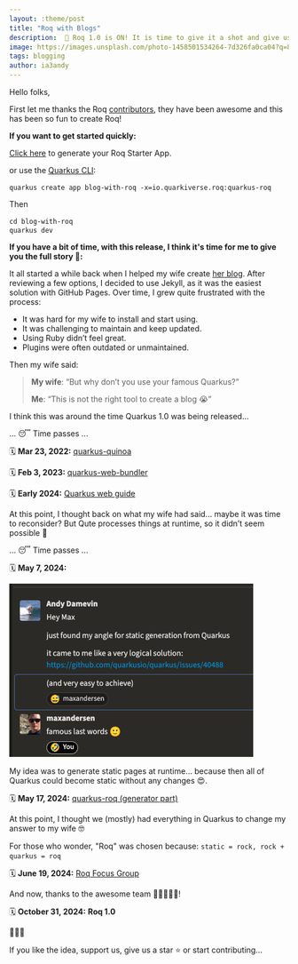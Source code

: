 ```yaml
---
layout: :theme/post
title: "Roq with Blogs"
description:  🚀 Roq 1.0 is ON! It is time to give it a shot and give us feedback 🚀
image: https://images.unsplash.com/photo-1458501534264-7d326fa0ca04?q=80&w=3540&auto=format&fit=crop&ixlib=rb-4.0.3&ixid=M3wxMjA3fDB8MHxwaG90by1wYWdlfHx8fGVufDB8fHx8fA%3D%3D
tags: blogging
author: ia3andy
---
```


Hello folks,

First let me thanks the Roq [contributors]({site.url('about')}), they have been awesome and this has been so fun to create Roq!

**If you want to get started quickly:**

[Click here](https://docs.quarkiverse.io/quarkus-roq/dev/index.html#:~:text=Click%20here%20to,roq%0Aquarkus%20dev) to generate your Roq Starter App.

or use the [Quarkus CLI](https://docs.quarkiverse.io/quarkus-roq/dev/index.html#:~:text=or%20use%20the-,Quarkus%20CLI,-%3A):
```shell
quarkus create app blog-with-roq -x=io.quarkiverse.roq:quarkus-roq
```

Then

```shell
cd blog-with-roq
quarkus dev
```

**If you have a bit of time, with this release, I think it's time for me to give you the full story 📖:**

It all started a while back when I helped my wife create [her blog](https://www.masupercoach.fr/). After reviewing a few options, I decided to use Jekyll, as it was the easiest solution with GitHub Pages. Over time, I grew quite frustrated with the process:

- It was hard for my wife to install and start using.
- It was challenging to maintain and keep updated.
- Using Ruby didn’t feel great.
- Plugins were often outdated or unmaintained.

Then my wife said:

> **My wife**: “But why don’t you use your famous Quarkus?”
>
> **Me**: “This is not the right tool to create a blog 😭”

I think this was around the time Quarkus 1.0 was being released...

... 😴 Time passes ...

🗓️ **Mar 23, 2022:** [quarkus-quinoa](https://github.com/quarkiverse/quarkus-quinoa/)

🗓️ **Feb 3, 2023:** [quarkus-web-bundler](https://github.com/quarkiverse/quarkus-web-bundler/)

🗓️ **Early 2024:** [Quarkus web guide](https://quarkus.io/guides/web)

At this point, I thought back on what my wife had said... maybe it was time to reconsider? But Qute processes things at runtime, so it didn’t seem possible 😤

... 😴 Time passes ...

🗓️ **May 7, 2024:**

![Discussion with Max](./generator-runtime-discussion.png)

My idea was to generate static pages at runtime… because then all of Quarkus could become static without any changes 😍.

🗓️ **May 17, 2024:** [quarkus-roq (generator part)](https://github.com/quarkiverse/quarkus-roq/)

At this point, I thought we (mostly) had everything in Quarkus to change my answer to my wife 🤓

For those who wonder, "Roq" was chosen because: `static = rock, rock + quarkus = roq`

🗓️ **June 19, 2024:** [Roq Focus Group](https://github.com/quarkusio/quarkus/discussions/41309)

And now, thanks to the awesome team 🧑‍💻👩🏻‍💻!

🗓️ **October 31, 2024:** **Roq 1.0**

🎉🍾🥂

If you like the idea, support us, give us a star ⭐ or start contributing... 


